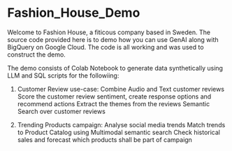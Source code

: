 # Fashion_House_Demo

Welcome to Fashion House, a fiticous company based in Sweden. The source code provided here is to demo how you can use GenAI along with BigQuery on Google Cloud. The code is all working and was used to construct the demo. 

The demo consists of Colab Notebook to generate data synthetically using LLM and SQL scripts for the followiing:

1. Customer Review use-case:
    Combine Audio and Text customer reviews
    Score the customer review sentiment, create response options and recommend actions
    Extract the themes from the reviews
    Semantic Search over customer reviews

2. Trending Products campaign:
    Analyse social media trends 
    Match trends to Product Catalog using Multimodal semantic search
    Check historical sales and forecast which products shall be part of campaign



